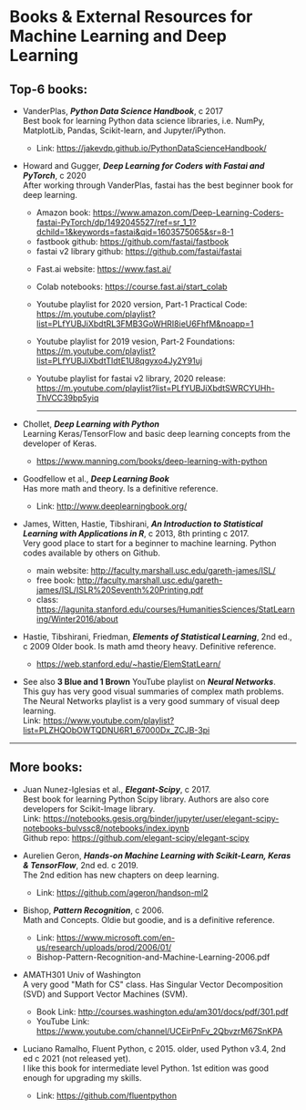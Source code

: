 #  Books & External Resources for Machine Learning and Deep Learning     

## Top-6 books:  

 * VanderPlas, ***Python Data Science Handbook***, c 2017     
   Best book for learning Python data science libraries, i.e. NumPy, MatplotLib, Pandas, Scikit-learn, and Jupyter/iPython.  
    - Link: https://jakevdp.github.io/PythonDataScienceHandbook/  
  
 * Howard and Gugger, ***Deep Learning for Coders with Fastai and PyTorch***, c 2020  
   After working through VanderPlas, fastai has the best beginner book for deep learning.
     - Amazon book:  https://www.amazon.com/Deep-Learning-Coders-fastai-PyTorch/dp/1492045527/ref=sr_1_1?dchild=1&keywords=fastai&qid=1603575065&sr=8-1   
     - fastbook github: https://github.com/fastai/fastbook  
     - fastai v2 library github: https://github.com/fastai/fastai 
   * Fast.ai website:  https://www.fast.ai/  
   * Colab notebooks:  https://course.fast.ai/start_colab    
   * Youtube playlist for 2020 version, Part-1 Practical Code:  
     https://m.youtube.com/playlist?list=PLfYUBJiXbdtRL3FMB3GoWHRI8ieU6FhfM&noapp=1  
   * Youtube playlist for 2019 vesion, Part-2 Foundations:  
     https://m.youtube.com/playlist?list=PLfYUBJiXbdtTIdtE1U8qgyxo4Jy2Y91uj   
   * Youtube playlist for fastai v2 library, 2020 release:  
     https://m.youtube.com/playlist?list=PLfYUBJiXbdtSWRCYUHh-ThVCC39bp5yiq  

     ---  

 * Chollet, ***Deep Learning with Python***  
   Learning Keras/TensorFlow and basic deep learning concepts from the developer of Keras.  
    - https://www.manning.com/books/deep-learning-with-python  
 
 * Goodfellow et al., ***Deep Learning Book***   
   Has more math and theory. Is a definitive reference.     
    - Link: http://www.deeplearningbook.org/  
 
 * James, Witten, Hastie, Tibshirani, ***An Introduction to Statistical Learning with Applications in R***, c 2013, 8th printing c 2017.  
   Very good place to start for a beginner to machine learning. Python codes available by others on Github.   
    - main website:  http://faculty.marshall.usc.edu/gareth-james/ISL/  
    - free book:  http://faculty.marshall.usc.edu/gareth-james/ISL/ISLR%20Seventh%20Printing.pdf   
    - class:  https://lagunita.stanford.edu/courses/HumanitiesSciences/StatLearning/Winter2016/about   
    
 * Hastie, Tibshirani, Friedman, ***Elements of Statistical Learning***, 2nd ed., c 2009 
   Older book. Is math amd theory heavy. Definitive reference.   
    - https://web.stanford.edu/~hastie/ElemStatLearn/  
  
 * See also **3 Blue and 1 Brown** YouTube playlist on ***Neural Networks***.   
   This guy has very good visual summaries of complex math problems.  
   The Neural Networks playlist is a very good summary of visual deep learning.  
   Link: https://www.youtube.com/playlist?list=PLZHQObOWTQDNU6R1_67000Dx_ZCJB-3pi   

 -----  
 
## More books:  

 * Juan Nunez-Iglesias et al., ***Elegant-Scipy***, c 2017.  
   Best book for learning Python Scipy library. Authors are also core developers for Scikit-Image library.   
   Link: https://notebooks.gesis.org/binder/jupyter/user/elegant-scipy-notebooks-bulvssc8/notebooks/index.ipynb  
   Github repo: https://github.com/elegant-scipy/elegant-scipy  

 * Aurelien Geron, ***Hands-on Machine Learning with Scikit-Learn, Keras & TensorFlow***, 2nd ed. c 2019.  
   The 2nd edition has new chapters on deep learning.    
    - Link: https://github.com/ageron/handson-ml2  

 * Bishop, ***Pattern Recognition***, c 2006.   
   Math and Concepts.  Oldie but goodie, and is a definitive reference.  
    - Link: https://www.microsoft.com/en-us/research/uploads/prod/2006/01/   
    - Bishop-Pattern-Recognition-and-Machine-Learning-2006.pdf  
     
 * AMATH301 Univ of Washington  
   A very good "Math for CS" class. Has Singular Vector Decomposition (SVD) and   Support Vector Machines (SVM).   
    - Book Link: http://courses.washington.edu/am301/docs/pdf/301.pdf   
    - YouTube Link: https://www.youtube.com/channel/UCEirPnFv_2QbvzrM67SnKPA  

 * Luciano Ramalho, Fluent Python, c 2015. older, used Python v3.4, 2nd ed c 2021 (not released yet).    
   I like this book for intermediate level Python. 1st edition was good enough for upgrading my skills.    
    - Link: https://github.com/fluentpython  
     

